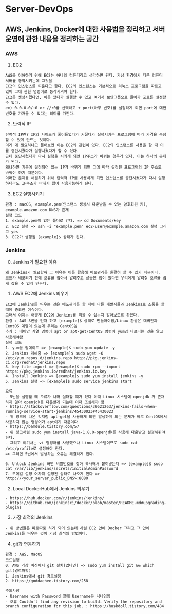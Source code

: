 # Server-DevOps

AWS, Jenkins, Docker에 대한 사용법을 정리하고 서버 운영에 관한 내용을 정리하는 공간
--------------------------------------------------------------------


### AWS 
    
  1. EC2
   
    AWS를 이해하기 위해 EC2는 하나의 컴퓨터라고 생각하면 된다. 가상 환경에서 다른 컴퓨터 서버를 동작시키는데 그것을
    EC2의 인스턴스를 띄운다고 한다. EC2의 인스턴스는 기본적으로 리눅스 프로그램을 따르고 있어 그에 관한 명령어로 동작시켜야 한다.
    EC2를 생성시켰다면, 이를 껐다가 실행할 수 있고 여기서 보안그룹으로 들어가 포트를 설정할 수 있다.
    ex) 0.0.0.0/:0 or //:0를 선택하고 + port(아무 번호)를 설정하게 되면 port에 대한 번호를 가져올 수 있다는 의미를 가진다.
       
  2. 탄력적 IP
    
    탄력적 IP란? IP의 사이즈가 줄어들었다가 커졌다가 실행시키는 프로그램에 따라 가격을 측정할 수 있게 만드는 것이다. 
    이게 왜 필요하냐고 물어보면 이는 EC2와 관련이 있다. EC2의 인스턴스를 사용을 할 때 이를 중단시켰다가 실행시켰다가 할 수 있다.
    근데 중단시켰다가 다시 실행을 시키게 되면 IP주소가 바뀌는 경우가 있다. 이는 하나의 문제가 된다. 
    왜냐하면 기존에 설정되어 있는 IP가 바뀌게 되면 그에 따라 설정된 프로그램의 IP 주소도 바꿔야 하기 때문이다.
    이러한 문제를 해결하기 위해 탄력적 IP를 사용하게 되면 인스턴스를 중단시켰다가 다시 실행하더라도 IP주소가 바뀌지 않아 사용가능하게 된다.
    
  3. EC2 실행시키기
  
    환경 : macOS, example.pem(인스턴스 생성시 다운받을 수 있는 암호화된 키), example.amazon.com DNS가 존재
    실행 코드
    1. example.pem이 있는 폴더로 간다. => cd Documents/key
    2. EC2 실행 => ssh -i "example.pem" ec2-user@example.amazon.com 실행 그리고 yes
    3. EC2가 샐행됨 [example]$ 상태가 된다.
    
    
### Jenkins

  0. Jenkins가 필요한 이유
  
    왜 Jenkins가 필요할까 그 이유는 이를 활용해 배포관리를 원활히 할 수 있기 때문이다. 
    코드가 배포되기 전에 오류를 잡아서 알려주고 잘못된 점이 있다면 우리에게 알려줘 오류를 쉽게 잡을 수 있게 만든다.

  1. AWS EC2에 Jenkins 띄우기
  
    EC2에 Jenkins를 띄우는 것은 배포관리를 할 때에 다른 개발자들과 Jenkins로 소통을 할 때에 중요한 이슈이다.
    그래서 이제는 어떻게 EC2에 Jenkins를 띄울 수 있는지 알아보도록 하겠다.
    환경 : AWS 3번을 먼저 하고 [example]$ 상태로 만들어야함/Linux 환경은 데비안과 CentOS 계열이 있는데 우리는 CentOS임
    추가 : 데이안 계열 명령어 apt or apt-get/CentOS 명령어 yum임 다르다는 것을 알고 사용해야함
    실행 코드
    1. yum을 업데이트 => [example]$ sudo yum update -y
    2. Jenkins 더해줌 => [example]$ sudo wget -O /etc/yum.repos.d/jenkins.repo http://pkg.jenkins-ci.org/redhat/jenkins.repo
    3. key file import => [example]$ sudo rpm --import https://pkg.jenkins.io/redhat/jenkins.io.key
    4. Install Jenkins => [example]$ sudo yum install jenkins -y
    5. Jenkins 실행 => [example]$ sudo service jenkins start
    
    오류
    - 5번을 실행할 때 오류가 나며 실패할 때가 있다 이때 Linux 시스템에 openjdk 가 존재하지 않아 openjdk를 다운받게 되는데 이때 조심해야 함
    - https://stackoverflow.com/questions/39621263/jenkins-fails-when-running-service-start-jenkins/45430023#45430023
    - 위 링크에 나온 것처럼 apt-get을 사용하게 되면 발생하게 되는 문제가 바로 CentOS에서 사용하지 않는 명령어가 apt이기 때문이다. 
    - https://bamdule.tistory.com/57
    - 위 링크처럼 sudo yum install java-1.8.0-openjdk를 사용해 다운받고 설정해줘야 한다.
    - 그리고 여기서는 vi 명령어를 사용했으나 Linux 시스템이므로 sudo cat /etc/profile로 설정해야 한다.
    => 그러면 5번에서 발생하는 오류는 해결하게 된다.
    
    6. Unlock Jenkins 화면 비밀번호를 찾아 복사해서 붙여넣는다 => [example]$ sudo cat /var/lib/jenkins/secrets/initialAdminPassword
    7. 도메일 설정 어차피 설정된 상태로 나오게 된다 => http://<your_server_public_DNS>:8080 
    
  2. Local DockerHub에서 Jenkins 띄우기
  
    - https://hub.docker.com/r/jenkins/jenkins/
    - https://github.com/jenkinsci/docker/blob/master/README.md#upgrading-plugins
    
  3. 가장 최적의 Jenkins
  
    - 위 방법들은 따로따로 하게 되어 있는데 사실 EC2 안에 Docker 그리고 그 안에 Jenkins를 띄우는 것이 가장 최적의 방법이다.
    
  4. git과 연동하기
    
    환경 : AWS, MacOS
    코드실행
    0. AWS 가상 머신에서 git 설치(없다면) => sudo yum install git && which git(경로파악)
    1. Jenkins에서 git 경로설정
    2. https://goddaehee.tistory.com/258
    
    주의사항 
    - Username with Password 할떄 Username은 닉네임임
    - 오류 Couldn't find any revision to build. Verify the repository and branch configuration for this job. : https://huskdoll.tistory.com/484
    
    
  
    
